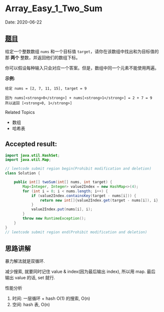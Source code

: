 # Array_Easy_1_Two_Sum

Date: 2020-06-22

## [题目](https://leetcode-cn.com/problems/two-sum/)

给定一个整数数组 `nums` 和一个目标值 `target`，请你在该数组中找出和为目标值的那 **两个** 整数，并返回他们的数组下标。

你可以假设每种输入只会对应一个答案。但是，数组中同一个元素不能使用两遍。

**示例:**

    给定 nums = [2, 7, 11, 15], target = 9

    因为 nums[<strong>0</strong>] + nums[<strong>1</strong>] = 2 + 7 = 9
    所以返回 [<strong>0, 1</strong>]

Related Topics

* 数组
* 哈希表

## Accepted result:

```java
import java.util.HashSet;
import java.util.Map;

// leetcode submit region begin(Prohibit modification and deletion)
class Solution {

    public int[] twoSum(int[] nums, int target) {
        Map<Integer, Integer> value2Index = new HashMap<>(4);
        for (int i = 0; i < nums.length; i++) {
            if (value2Index.containsKey(target - nums[i])) {
                return new int[]{value2Index.get(target - nums[i]), i};
            }
            value2Index.put(nums[i], i);
        }
        throw new RuntimeException();
    }
}
// leetcode submit region end(Prohibit modification and deletion)
```

## 思路讲解

暴力解法就是双循环.

减少搜索, 就要同时记住 value & index(因为最后输出 index), 所以用 map. 最后输出 value 的话, set 就行.

性能分析

1. 时间: 一层循环 + hash O(1) 的搜索, O(n)
1. 空间: hash 表, O(n)
